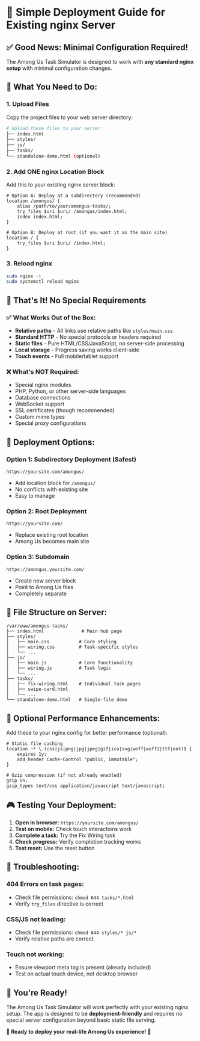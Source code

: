# 🚀 Simple Deployment Guide for Existing nginx Server

## ✅ **Good News: Minimal Configuration Required!**

The Among Us Task Simulator is designed to work with **any standard nginx setup** with minimal configuration changes.

## 🔧 **What You Need to Do:**

### **1. Upload Files**
Copy the project files to your web server directory:
```bash
# Upload these files to your server:
├── index.html
├── styles/
├── js/
├── tasks/
└── standalone-demo.html (optional)
```

### **2. Add ONE nginx Location Block**

Add this to your existing nginx server block:

```nginx
# Option A: Deploy at a subdirectory (recommended)
location /amongus/ {
    alias /path/to/your/amongus-tasks/;
    try_files $uri $uri/ /amongus/index.html;
    index index.html;
}

# Option B: Deploy at root (if you want it as the main site)
location / {
    try_files $uri $uri/ /index.html;
}
```

### **3. Reload nginx**
```bash
sudo nginx -t
sudo systemctl reload nginx
```

## 🎯 **That's It! No Special Requirements**

### **✅ What Works Out of the Box:**
- **Relative paths** - All links use relative paths like `styles/main.css`
- **Standard HTTP** - No special protocols or headers required
- **Static files** - Pure HTML/CSS/JavaScript, no server-side processing
- **Local storage** - Progress saving works client-side
- **Touch events** - Full mobile/tablet support

### **❌ What's NOT Required:**
- Special nginx modules
- PHP, Python, or other server-side languages
- Database connections
- WebSocket support
- SSL certificates (though recommended)
- Custom mime types
- Special proxy configurations

## 🚀 **Deployment Options:**

### **Option 1: Subdirectory Deployment (Safest)**
```
https://yoursite.com/amongus/
```
- Add location block for `/amongus/`
- No conflicts with existing site
- Easy to manage

### **Option 2: Root Deployment**
```
https://yoursite.com/
```
- Replace existing root location
- Among Us becomes main site

### **Option 3: Subdomain**
```
https://amongus.yoursite.com/
```
- Create new server block
- Point to Among Us files
- Completely separate

## 📁 **File Structure on Server:**

```
/var/www/amongus-tasks/
├── index.html              # Main hub page
├── styles/
│   ├── main.css           # Core styling
│   ├── wiring.css         # Task-specific styles
│   └── ...
├── js/
│   ├── main.js            # Core functionality
│   ├── wiring.js          # Task logic
│   └── ...
├── tasks/
│   ├── fix-wiring.html    # Individual task pages
│   ├── swipe-card.html
│   └── ...
└── standalone-demo.html   # Single-file demo
```

## 🔧 **Optional Performance Enhancements:**

Add these to your nginx config for better performance (optional):

```nginx
# Static file caching
location ~* \.(css|js|png|jpg|jpeg|gif|ico|svg|woff|woff2|ttf|eot)$ {
    expires 1y;
    add_header Cache-Control "public, immutable";
}

# Gzip compression (if not already enabled)
gzip on;
gzip_types text/css application/javascript text/javascript;
```

## 🎮 **Testing Your Deployment:**

1. **Open in browser:** `https://yoursite.com/amongus/`
2. **Test on mobile:** Check touch interactions work
3. **Complete a task:** Try the Fix Wiring task
4. **Check progress:** Verify completion tracking works
5. **Test reset:** Use the reset button

## 🚨 **Troubleshooting:**

### **404 Errors on task pages:**
- Check file permissions: `chmod 644 tasks/*.html`
- Verify `try_files` directive is correct

### **CSS/JS not loading:**
- Check file permissions: `chmod 644 styles/* js/*`
- Verify relative paths are correct

### **Touch not working:**
- Ensure viewport meta tag is present (already included)
- Test on actual touch device, not desktop browser

## 🎉 **You're Ready!**

The Among Us Task Simulator will work perfectly with your existing nginx setup. The app is designed to be **deployment-friendly** and requires no special server configuration beyond basic static file serving.

**🔴 Ready to deploy your real-life Among Us experience!** 🚀